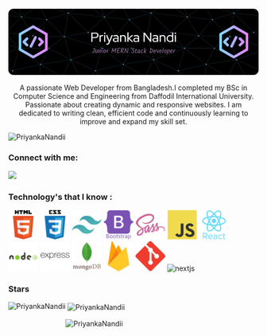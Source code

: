![Header](https://github.com/PriyankaNandii/PriyankaNandii/blob/main/github-header-image.png)

<p align="center">A passionate Web Developer from Bangladesh.I completed my BSc in Computer Science and Engineering from Daffodil International University. Passionate about creating dynamic and responsive websites. I am dedicated to writing clean, efficient code and continuously learning to improve and expand my skill set.</p>
<p align="left"> <img src="https://komarev.com/ghpvc/?username=PriyankaNandii&label=Profile%20views&color=0e75b6&style=flat" alt="PriyankaNandii" /> </p>

<p align="left"> 

<h3 align="left">Connect with me:</h3>
<p align="left">
<div>
  <a href="https://www.linkedin.com/in/priyanka-nandi-/ target="_blank"><img src="https://img.shields.io/badge/LinkedIn-0077B5?style=for-the-badge&logo=linkedin&logoColor=white" target="_blank"></a>

</div>
</p>

<h3 align="left">Technology's that I know :</h3>
<p align="left">
  <img src="https://raw.githubusercontent.com/teamedwardforever/Readme-Generator/71f25dd8b98329b168142a6b782a107b75eab178/svg/Skills/Frontend/html5-original-wordmark.svg" alt="HTML" width="60" height="60"/>
  <img src="https://raw.githubusercontent.com/teamedwardforever/Readme-Generator/71f25dd8b98329b168142a6b782a107b75eab178/svg/Skills/Frontend/css3-original-wordmark.svg" alt="Css"width="60" height="60"/>
  <img src="https://raw.githubusercontent.com/teamedwardforever/Readme-Generator/71f25dd8b98329b168142a6b782a107b75eab178/svg/Skills/Frontend/tailwindcss-icon.svg" alt="Tailwindcss" width="60" height="60"/>
  <img src="https://raw.githubusercontent.com/teamedwardforever/Readme-Generator/71f25dd8b98329b168142a6b782a107b75eab178/svg/Skills/Frontend/bootstrap-plain-wordmark.svg" alt="Bootstrap" width="60" height="60"/>
  <img src="https://raw.githubusercontent.com/teamedwardforever/Readme-Generator/71f25dd8b98329b168142a6b782a107b75eab178/svg/Skills/Frontend/sass-original.svg" alt="Sass"width="60" height="60"/>
<img src="https://raw.githubusercontent.com/teamedwardforever/Readme-Generator/71f25dd8b98329b168142a6b782a107b75eab178/svg/Skills/Languages/javascript-original.svg" alt="Javascript" width="60" height="60"/>



<img src="https://raw.githubusercontent.com/teamedwardforever/Readme-Generator/71f25dd8b98329b168142a6b782a107b75eab178/svg/Skills/Frontend/react-original-wordmark.svg" alt="React" width="60" height="60"/>


<img src="https://raw.githubusercontent.com/teamedwardforever/Readme-Generator/71f25dd8b98329b168142a6b782a107b75eab178/svg/Skills/Backend/nodejs-original-wordmark.svg" alt="NodeJs" width="60" height="60"/>
<img src="https://raw.githubusercontent.com/teamedwardforever/Readme-Generator/71f25dd8b98329b168142a6b782a107b75eab178/svg/Skills/Backend/express-original-wordmark.svg" alt="Express" width="60" height="60"/>
<img src="https://raw.githubusercontent.com/teamedwardforever/Readme-Generator/71f25dd8b98329b168142a6b782a107b75eab178/svg/Skills/Database/mongodb-original-wordmark.svg" alt="Mongodb"width="60" height="60"/>
<img src="https://raw.githubusercontent.com/teamedwardforever/Readme-Generator/71f25dd8b98329b168142a6b782a107b75eab178/svg/Skills/BackendService/firebase-icon.svg" alt="Firebase" width="60" height="60"/>
<img src="https://raw.githubusercontent.com/teamedwardforever/Readme-Generator/71f25dd8b98329b168142a6b782a107b75eab178/svg/Skills/Other/git-scm-icon.svg" alt="Git" width="60" height="60"/>
  <img src="https://cdn.worldvectorlogo.com/logos/nextjs-2.svg" alt="nextjs" width="60" height="60"/>
</p>

<h3 align="left">Stars</h3>
<img align="left" height="180em" src="https://github-readme-stats.vercel.app/api/top-langs/?username=PriyankaNandii&layout=compact&theme=onedark" alt=PriyankaNandii />

<p>&nbsp;<img align="center" height="180em" src="https://github-readme-stats.vercel.app/api?username=PriyankaNandii&show_icons=true&locale=en&theme=radical" alt="PriyankaNandii" /></p>

<p><img align="center" height="180em" src="https://github-readme-streak-stats.herokuapp.com/?user=PriyankaNandii&theme=merko" alt="PriyankaNandii" /></p>

